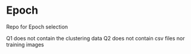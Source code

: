 # Epoch
 Repo for Epoch selection

Q1 does not contain the clustering data
Q2 does not contain csv files nor training images